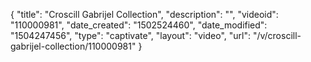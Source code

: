 {
    "title": "Croscill Gabrijel Collection",
    "description": "",
    "videoid": "110000981",
    "date_created": "1502524460",
    "date_modified": "1504247456",
    "type": "captivate",
    "layout": "video",
    "url": "\/v\/croscill-gabrijel-collection\/110000981"
}